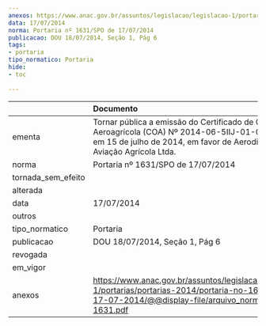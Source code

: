 ```yaml
---
anexos: https://www.anac.gov.br/assuntos/legislacao/legislacao-1/portarias/portarias-2014/portaria-no-1631-spo-de-17-07-2014/@@display-file/arquivo_norma/PA2014-1631.pdf
data: 17/07/2014
norma: Portaria nº 1631/SPO de 17/07/2014
publicacao: DOU 18/07/2014, Seção 1, Pág 6
tags:
- portaria
tipo_normatico: Portaria
hide: 
- toc 
 
---
```


|                    | Documento                                                                                                                                                                     |
|:-------------------|:------------------------------------------------------------------------------------------------------------------------------------------------------------------------------|
| ementa             | Tornar pública a emissão do Certificado de Operador Aeroagrícola (COA) Nº 2014-06-5IIJ-01-00, emitido em 15 de julho de 2014, em favor de Aerodinâmica Aviação Agrícola Ltda. |
| norma              | Portaria nº 1631/SPO de 17/07/2014                                                                                                                                            |
| tornada_sem_efeito |                                                                                                                                                                               |
| alterada           |                                                                                                                                                                               |
| data               | 17/07/2014                                                                                                                                                                    |
| outros             |                                                                                                                                                                               |
| tipo_normatico     | Portaria                                                                                                                                                                      |
| publicacao         | DOU 18/07/2014, Seção 1, Pág 6                                                                                                                                                |
| revogada           |                                                                                                                                                                               |
| em_vigor           |                                                                                                                                                                               |
| anexos             | https://www.anac.gov.br/assuntos/legislacao/legislacao-1/portarias/portarias-2014/portaria-no-1631-spo-de-17-07-2014/@@display-file/arquivo_norma/PA2014-1631.pdf             |